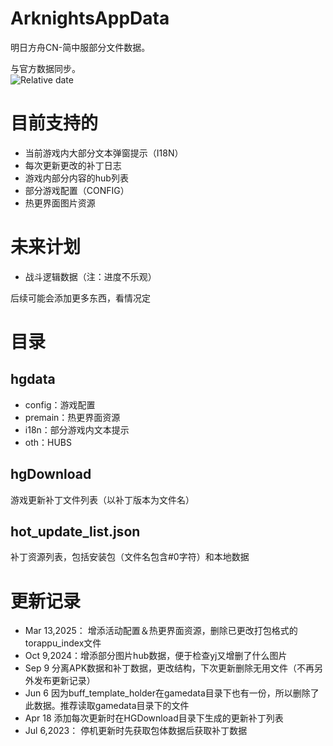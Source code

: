 # ArknightsAppData

明日方舟CN-简中服部分文件数据。

与官方数据同步。<br/>
![Relative date](https://img.shields.io/date/1747295992?label=Gamedata&nbsp;Updated)

# 目前支持的
- 当前游戏内大部分文本弹窗提示（I18N）
- 每次更新更改的补丁日志
- 游戏内部分内容的hub列表
- 部分游戏配置（CONFIG）
- 热更界面图片资源

# 未来计划
- 战斗逻辑数据（注：进度不乐观）


后续可能会添加更多东西，看情况定

# 目录

## hgdata 
 - config：游戏配置
 - premain：热更界面资源
 - i18n：部分游戏内文本提示
 - oth：HUBS
 
## hgDownload
 游戏更新补丁文件列表（以补丁版本为文件名）

## hot_update_list.json
 补丁资源列表，包括安装包（文件名包含#0字符）和本地数据
 
# 更新记录
 - Mar 13,2025： 增添活动配置＆热更界面资源，删除已更改打包格式的torappu_index文件
 - Oct 9,2024：增添部分图片hub数据，便于检查yj又增删了什么图片
 - Sep 9 分离APK数据和补丁数据，更改结构，下次更新删除无用文件（不再另外发布更新记录）
 - Jun 6 因为buff_template_holder在gamedata目录下也有一份，所以删除了此数据。推荐读取gamedata目录下的文件
 - Apr 18 添加每次更新时在HGDownload目录下生成的更新补丁列表
 - Jul 6,2023： 停机更新时先获取包体数据后获取补丁数据
